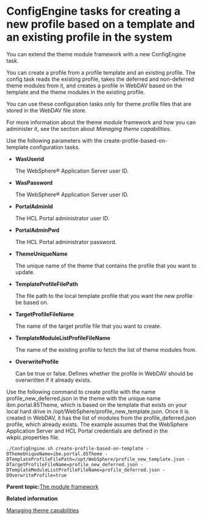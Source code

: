 # ConfigEngine tasks for creating a new profile based on a template and an existing profile in the system

You can extend the theme module framework with a new ConfigEngine task.

You can create a profile from a profile template and an existing profile. The config task reads the existing profile, takes the deferred and non-deferred theme modules from it, and creates a profile in WebDAV based on the template and the theme modules in the existing profile.

You can use these configuration tasks only for theme profile files that are stored in the WebDAV file store.

For more information about the theme module framework and how you can administer it, see the section about *Managing theme capabilities*.

Use the following parameters with the create-profile-based-on-template configuration tasks.

-   **WasUserid**

    The WebSphere® Application Server user ID.

-   **WasPassword**

    The WebSphere® Application Server user ID.

-   **PortalAdminId**

    The HCL Portal administrator user ID.

-   **PortalAdminPwd**

    The HCL Portal administrator password.

-   **ThemeUniqueName**

    The unique name of the theme that contains the profile that you want to update.

-   **TemplateProfileFilePath**

    The file path to the local template profile that you want the new profile be based on.

-   **TargetProfileFileName**

    The name of the target profile file that you want to create.

-   **TemplateModuleListProfileFileName**

    The name of the existing profile to fetch the list of theme modules from.

-   **OverwriteProfile**

    Can be true or false. Defines whether the profile in WebDAV should be overwritten if it already exists.


Use the following command to create profile with the name profile\_new\_deferred.json in the theme with the unique name ibm.portal.85Theme, which is based on the template that exists on your local hard drive in /opt/WebSphere/profile\_new\_template.json. Once it is created in WebDAV, it has the list of modules from the profile\_deferred.json profile, which already exists. The example assumes that the WebSphere Application Server and HCL Portal credentials are defined in the wkplc.properties file.

```
./ConfigEngine.sh create-profile-based-on-template -DThemeUniqueName=ibm.portal.85Theme -DTemplateProfileFilePath=/opt/WebSphere/profile_new_template.json -DTargetProfileFileName=profile_new_deferred.json -DTemplateModuleListProfileFileName=profile_deferred.json -DOverwriteProfile=true
```

**Parent topic:**[The module framework](../dev-theme/themeopt_module.md)

**Related information**  


[Managing theme capabilities](../dev-theme/themeopt_admin_themes.md)

